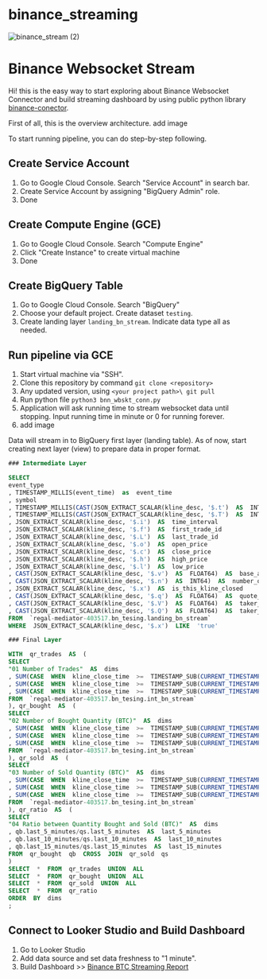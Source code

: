 # binance_streaming

![binance_stream (2)](https://github.com/PonlawatRocket/binance_streaming/assets/149598125/b1033e42-f91a-46d0-b602-3a365de347b2)
# Binance Websocket Stream
Hi! this is the easy way to start exploring about Binance Websocket Connector and build streaming dashboard
by using public python library [binance-conector](https://github.com/binance/binance-connector-python/blob/master/README.md).

First of all, this is the overview architecture.
add image

To start running pipeline, you can do step-by-step following.
## Create Service Account
1. Go to Google Cloud Console. Search "Service Account" in search bar.
2. Create Service Account by assigning "BigQuery Admin" role.
3. Done
## Create Compute Engine (GCE)
1. Go to Google Cloud Console. Search "Compute Engine"
2. Click "Create Instance" to create virtual machine
3. Done
## Create BigQuery Table 
1. Go to Google Cloud Console. Search "BigQuery"
2. Choose your default project. Create dataset `testing`.
3. Create landing layer `landing_bn_stream`. Indicate data type all as needed.
## Run pipeline via GCE
1. Start virtual machine via "SSH".
2. Clone this repository by command `git clone <repository>`
3. Any updated version, using `<your project path>\ git pull`
4. Run python file `python3 bnn_wbskt_conn.py`
5. Application will ask running time to stream websocket data until stopping. Input running time in minute or 0 for running forever.
6. add image

Data will stream in to BigQuery first layer (landing table). As of now, start creating next layer (view) to prepare data in proper format. 
```SQL
### Intermediate Layer

SELECT
event_type
, TIMESTAMP_MILLIS(event_time)  as  event_time
, symbol
, TIMESTAMP_MILLIS(CAST(JSON_EXTRACT_SCALAR(kline_desc, '$.t')  AS  INT64))  AS  kline_start_time
, TIMESTAMP_MILLIS(CAST(JSON_EXTRACT_SCALAR(kline_desc, '$.T')  AS  INT64))  AS  kline_close_time
, JSON_EXTRACT_SCALAR(kline_desc, '$.i')  AS  time_interval
, JSON_EXTRACT_SCALAR(kline_desc, '$.f')  AS  first_trade_id
, JSON_EXTRACT_SCALAR(kline_desc, '$.L')  AS  last_trade_id
, JSON_EXTRACT_SCALAR(kline_desc, '$.o')  AS  open_price
, JSON_EXTRACT_SCALAR(kline_desc, '$.c')  AS  close_price
, JSON_EXTRACT_SCALAR(kline_desc, '$.h')  AS  high_price
, JSON_EXTRACT_SCALAR(kline_desc, '$.l')  AS  low_price
, CAST(JSON_EXTRACT_SCALAR(kline_desc, '$.v')  AS  FLOAT64)  AS  base_asset_volume
, CAST(JSON_EXTRACT_SCALAR(kline_desc, '$.n')  AS  INT64)  AS  number_of_trades
, JSON_EXTRACT_SCALAR(kline_desc, '$.x')  AS  is_this_kline_closed
, CAST(JSON_EXTRACT_SCALAR(kline_desc, '$.q')  AS  FLOAT64)  AS  quote_asset_volume
, CAST(JSON_EXTRACT_SCALAR(kline_desc, '$.V')  AS  FLOAT64)  AS  taker_buy_base_asset_volume
, CAST(JSON_EXTRACT_SCALAR(kline_desc, '$.Q')  AS  FLOAT64)  AS  taker_buy_quote_asset_volume
FROM  `regal-mediator-403517.bn_tesing.landing_bn_stream`
WHERE  JSON_EXTRACT_SCALAR(kline_desc, '$.x')  LIKE  'true'
```
```SQL
### Final Layer

WITH  qr_trades  AS  (
SELECT
"01 Number of Trades"  AS  dims
, SUM(CASE  WHEN  kline_close_time  >=  TIMESTAMP_SUB(CURRENT_TIMESTAMP(), INTERVAL  5  MINUTE)  THEN  number_of_trades  END)  AS  last_5_minutes
, SUM(CASE  WHEN  kline_close_time  >=  TIMESTAMP_SUB(CURRENT_TIMESTAMP(), INTERVAL  10  MINUTE)  THEN  number_of_trades  END)  AS  last_10_minutes
, SUM(CASE  WHEN  kline_close_time  >=  TIMESTAMP_SUB(CURRENT_TIMESTAMP(), INTERVAL  15  MINUTE)  THEN  number_of_trades  END)  AS  last_15_minutes
FROM  `regal-mediator-403517.bn_tesing.int_bn_stream`
), qr_bought  AS  (
SELECT
"02 Number of Bought Quantity (BTC)"  AS  dims
, SUM(CASE  WHEN  kline_close_time  >=  TIMESTAMP_SUB(CURRENT_TIMESTAMP(), INTERVAL  5  MINUTE)  THEN  base_asset_volume  -  taker_buy_base_asset_volume  END)  AS  last_5_minutes
, SUM(CASE  WHEN  kline_close_time  >=  TIMESTAMP_SUB(CURRENT_TIMESTAMP(), INTERVAL  10  MINUTE)  THEN  base_asset_volume  -  taker_buy_base_asset_volume  END)  AS  last_10_minutes
, SUM(CASE  WHEN  kline_close_time  >=  TIMESTAMP_SUB(CURRENT_TIMESTAMP(), INTERVAL  15  MINUTE)  THEN  base_asset_volume  -  taker_buy_base_asset_volume  END)  AS  last_15_minutes
FROM  `regal-mediator-403517.bn_tesing.int_bn_stream`
), qr_sold  AS  (
SELECT
"03 Number of Sold Quantity (BTC)"  AS  dims
, SUM(CASE  WHEN  kline_close_time  >=  TIMESTAMP_SUB(CURRENT_TIMESTAMP(), INTERVAL  5  MINUTE)  THEN  taker_buy_base_asset_volume  END)  AS  last_5_minutes
, SUM(CASE  WHEN  kline_close_time  >=  TIMESTAMP_SUB(CURRENT_TIMESTAMP(), INTERVAL  10  MINUTE)  THEN  taker_buy_base_asset_volume  END)  AS  last_10_minutes
, SUM(CASE  WHEN  kline_close_time  >=  TIMESTAMP_SUB(CURRENT_TIMESTAMP(), INTERVAL  15  MINUTE)  THEN  taker_buy_base_asset_volume  END)  AS  last_15_minutes
FROM  `regal-mediator-403517.bn_tesing.int_bn_stream`
), qr_ratio  AS  (
SELECT
"04 Ratio between Quantity Bought and Sold (BTC)"  AS  dims
, qb.last_5_minutes/qs.last_5_minutes  AS  last_5_minutes
, qb.last_10_minutes/qs.last_10_minutes  AS  last_10_minutes
, qb.last_15_minutes/qs.last_15_minutes  AS  last_15_minutes
FROM  qr_bought  qb  CROSS  JOIN  qr_sold  qs
)
SELECT  *  FROM  qr_trades  UNION  ALL
SELECT  *  FROM  qr_bought  UNION  ALL
SELECT  *  FROM  qr_sold  UNION  ALL
SELECT  *  FROM  qr_ratio
ORDER  BY  dims
;
```
## Connect to Looker Studio and Build Dashboard
1. Go to Looker Studio
2. Add data source and set data freshness to "1 minute".
3. Build Dashboard >> [Binance BTC Streaming Report](https://lookerstudio.google.com/reporting/be27f7b1-b62f-4f75-8682-4e4c91c7f528)
